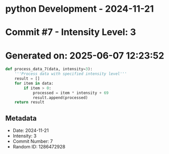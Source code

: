 ﻿# python Development - 2024-11-21
# Commit #7 - Intensity Level: 3
# Generated on: 2025-06-07 12:23:52
```python
def process_data_7(data, intensity=3):
    '''Process data with specified intensity level'''
    result = []
    for item in data:
        if item > 0:
            processed = item * intensity + 69
            result.append(processed)
    return result
```
## Metadata
- Date: 2024-11-21
- Intensity: 3
- Commit Number: 7
- Random ID: 1286472928

